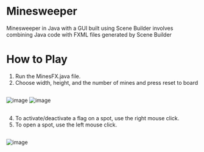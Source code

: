 # Minesweeper
 Minesweeper in Java with a GUI built using Scene Builder involves combining Java code with FXML files generated by Scene Builder

# How to Play 
1. Run the MinesFX.java file.
2. Choose width, height, and the number of mines and press reset to board
##
![image](https://github.com/Michael2343/Minesweeper/assets/100785699/2a340578-fd8f-4e54-9b4c-ef6237aefec2)
![image](https://github.com/Michael2343/Minesweeper/assets/100785699/9f345f75-854a-407d-bf36-1bc39bf5a582)
##
4. To activate/deactivate a flag on a spot, use the right mouse click.
5. To open a spot, use the left mouse click.
##
![image](https://github.com/Michael2343/Minesweeper/assets/100785699/29f89e14-62f7-4979-8e99-d6971b6949e8)
##
